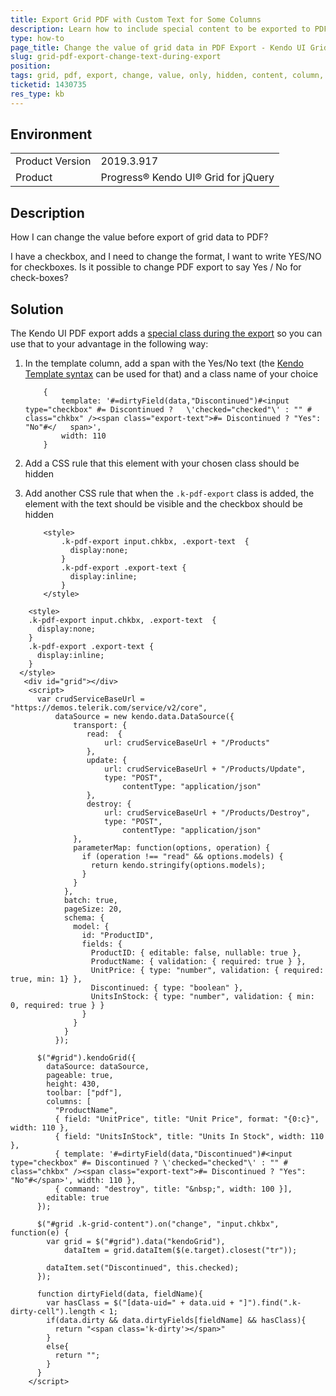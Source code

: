 ```yaml
---
title: Export Grid PDF with Custom Text for Some Columns
description: Learn how to include special content to be exported to PDF as column template of the Grid
type: how-to
page_title: Change the value of grid data in PDF Export - Kendo UI Grid
slug: grid-pdf-export-change-text-during-export
position: 
tags: grid, pdf, export, change, value, only, hidden, content, column, data, template
ticketid: 1430735
res_type: kb
---
```


## Environment
<table>
	<tbody>
		<tr>
			<td>Product Version</td>
			<td>2019.3.917</td>
		</tr>
		<tr>
			<td>Product</td>
			<td>Progress® Kendo UI® Grid for jQuery</td>
		</tr>
	</tbody>
</table>


## Description

How I can change the value before export of grid data to PDF?

I have a checkbox, and I need to change the format, I want to write YES/NO for checkboxes.
Is it possible to change PDF export to say Yes / No for check-boxes?

## Solution

The Kendo UI PDF export adds a [special class during the export](/framework/drawing/pdf-output/custom-appearance#using-the) so you can use that to your advantage in the following way:

1. In the template column, add a span with the Yes/No text (the [Kendo Template syntax](/framework/templates/overview) can be used for that) and a class name of your choice

    ```
        { 
            template: '#=dirtyField(data,"Discontinued")#<input type="checkbox" #= Discontinued ?   \'checked="checked"\' : "" # class="chkbx" /><span class="export-text">#= Discontinued ? "Yes": "No"#</   span>',
            width: 110
        }
    ```
    
1. Add a CSS rule that this element with your chosen class should be hidden
1. Add another CSS rule that when the `.k-pdf-export` class is added, the element with the text should be visible and the checkbox should be hidden

    ```
        <style>
            .k-pdf-export input.chkbx, .export-text  {
              display:none;
            }
            .k-pdf-export .export-text {
              display:inline;
            }
        </style>
    ```

```dojo
    <style>
    .k-pdf-export input.chkbx, .export-text  {
      display:none;
    }
    .k-pdf-export .export-text {
      display:inline;
    }
  </style>
   <div id="grid"></div>
    <script>
      var crudServiceBaseUrl = "https://demos.telerik.com/service/v2/core",
          dataSource = new kendo.data.DataSource({
              transport: {
                 read:  {
                     url: crudServiceBaseUrl + "/Products"
                 },
                 update: {
                     url: crudServiceBaseUrl + "/Products/Update",
                     type: "POST",
             		     contentType: "application/json"
                 },
                 destroy: {
                     url: crudServiceBaseUrl + "/Products/Destroy",
                     type: "POST",
             		     contentType: "application/json"              
              },
              parameterMap: function(options, operation) {
                if (operation !== "read" && options.models) {
                  return kendo.stringify(options.models);
                }
              }
            },
            batch: true,
            pageSize: 20,
            schema: {
              model: {
                id: "ProductID",
                fields: {
                  ProductID: { editable: false, nullable: true },
                  ProductName: { validation: { required: true } },
                  UnitPrice: { type: "number", validation: { required: true, min: 1} },
                  Discontinued: { type: "boolean" },
                  UnitsInStock: { type: "number", validation: { min: 0, required: true } }
                }
              }
            }
          });

      $("#grid").kendoGrid({
        dataSource: dataSource,
        pageable: true,
        height: 430,
        toolbar: ["pdf"],
        columns: [
          "ProductName",
          { field: "UnitPrice", title: "Unit Price", format: "{0:c}", width: 110 },
          { field: "UnitsInStock", title: "Units In Stock", width: 110 },
          { template: '#=dirtyField(data,"Discontinued")#<input type="checkbox" #= Discontinued ? \'checked="checked"\' : "" # class="chkbx" /><span class="export-text">#= Discontinued ? "Yes": "No"#</span>', width: 110 },
          { command: "destroy", title: "&nbsp;", width: 100 }],
        editable: true
      });

      $("#grid .k-grid-content").on("change", "input.chkbx", function(e) {
        var grid = $("#grid").data("kendoGrid"),
            dataItem = grid.dataItem($(e.target).closest("tr"));

        dataItem.set("Discontinued", this.checked);
      });

      function dirtyField(data, fieldName){
        var hasClass = $("[data-uid=" + data.uid + "]").find(".k-dirty-cell").length < 1;
        if(data.dirty && data.dirtyFields[fieldName] && hasClass){
          return "<span class='k-dirty'></span>"
        }
        else{
          return "";
        }
      }
    </script>
```

